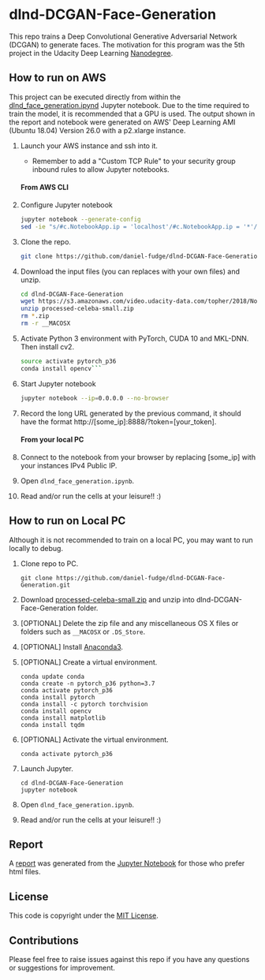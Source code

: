 # dlnd-DCGAN-Face-Generation
This repo trains a Deep Convolutional Generative Adversarial Network (DCGAN) to generate faces.  The motivation for this 
program was the 5th project in the Udacity Deep Learning [Nanodegree](https://www.udacity.com/course/deep-learning-nanodegree--nd101). 

## How to run on AWS
This project can be executed directly from within the [dlnd_face_generation.ipynd](dlnd_face_generation.ipynb) Jupyter 
notebook.  Due to the time required to train the model, it is recommended that a GPU is used.  The output shown in the 
report and notebook were generated on AWS' Deep Learning AMI (Ubuntu 18.04) Version 26.0 with a p2.xlarge instance.

1. Launch your AWS instance and ssh into it.
   - Remember to add a "Custom TCP Rule" to your security group inbound rules to allow Jupyter notebooks.
   
   #### From AWS CLI
1. Configure Jupyter notebook  
   ```bash
   jupyter notebook --generate-config
   sed -ie "s/#c.NotebookApp.ip = 'localhost'/#c.NotebookApp.ip = '*'/g" ~/.jupyter/jupyter_notebook_config.py
   ```

1. Clone the repo.
   ```bash 
   git clone https://github.com/daniel-fudge/dlnd-DCGAN-Face-Generation.git```

1. Download the input files (you can replaces with your own files) and unzip.
   ```bash
   cd dlnd-DCGAN-Face-Generation
   wget https://s3.amazonaws.com/video.udacity-data.com/topher/2018/November/5be7eb6f_processed-celeba-small/processed-celeba-small.zip
   unzip processed-celeba-small.zip
   rm *.zip
   rm -r __MACOSX
   ```

1. Activate Python 3 environment with PyTorch, CUDA 10 and MKL-DNN.  Then install cv2.
   ```bash 
   source activate pytorch_p36
   conda install opencv```

1. Start Jupyter notebook
   ```bash   
   jupyter notebook --ip=0.0.0.0 --no-browser
   ``` 

1. Record the long URL generated by the previous command, it should have the format 
http://[some_ip]:8888/?token=[your_token].
   
   #### From your local PC
1. Connect to the notebook from your browser by replacing [some_ip] with your instances IPv4 Public IP.

1. Open `dlnd_face_generation.ipynb`.

1. Read and/or run the cells at your leisure!!  :)   

## How to run on Local PC   
Although it is not recommended to train on a local PC, you may want to run locally to debug.  

1. Clone repo to PC.
   ```shell script
   git clone https://github.com/daniel-fudge/dlnd-DCGAN-Face-Generation.git
   ```

1. Download [processed-celeba-small.zip](https://s3.amazonaws.com/video.udacity-data.com/topher/2018/November/5be7eb6f_processed-celeba-small/processed-celeba-small.zip) 
and unzip into dlnd-DCGAN-Face-Generation folder.

1. [OPTIONAL] Delete the zip file and any miscellaneous OS X files or folders such as `__MACOSX` or `.DS_Store`.  

1. [OPTIONAL] Install [Anaconda3](https://www.anaconda.com/distribution/).

1. [OPTIONAL] Create a virtual environment.
   ```shell script
   conda update conda
   conda create -n pytorch_p36 python=3.7 
   conda activate pytorch_p36
   conda install pytorch
   conda install -c pytorch torchvision
   conda install opencv
   conda install matplotlib
   conda install tqdm
   ```
   
1. [OPTIONAL] Activate the virtual environment.
   ```shell script
   conda activate pytorch_p36
   ```

1. Launch Jupyter.
   ```shell script
   cd dlnd-DCGAN-Face-Generation
   jupyter notebook
   ```

1. Open `dlnd_face_generation.ipynb`.

1. Read and/or run the cells at your leisure!!  :)
 
## Report
A [report](report.html) was generated from the [Jupyter Notebook](dlnd_face_generation.ipynb) for those who prefer html 
files.

## License
This code is copyright under the [MIT License](LICENSE).

## Contributions
Please feel free to raise issues against this repo if you have any questions or suggestions for improvement.